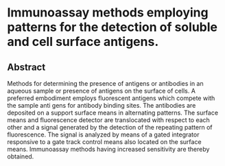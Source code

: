# Immunoassay methods employing patterns for the detection of soluble and cell surface antigens.

## Abstract
Methods for determining the presence of antigens or antibodies in an aqueous sample or presence of antigens on the surface of cells. A preferred embodiment employs fluorescent antigens which compete with the sample anti gens for antibody binding sites. The antibodies are deposited on a support surface means in alternating patterns. The surface means and fluorescence detector are translocated with respect to each other and a signal generated by the detection of the repeating pattern of fluorescence. The signal is analyzed by means of a gated integrator responsive to a gate track control means also located on the surface means. Immunoassay methods having increased sensitivity are thereby obtained.